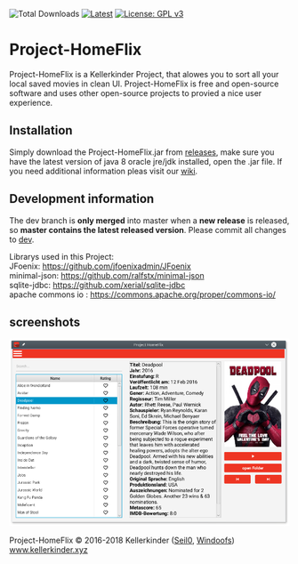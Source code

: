 ![Total Downloads](https://img.shields.io/github/downloads/Seil0/Project-HomeFlix/total.svg?style=flat-square)
[![Latest](https://img.shields.io/github/release/Seil0/Project-HomeFlix/all.svg?style=flat-square)](https://github.com/Seil0/Project-HomeFlix/releases)
[![License: GPL v3](https://img.shields.io/badge/License-GPL%20v3-blue.svg?style=flat-square)](https://www.gnu.org/licenses/gpl-3.0)

# Project-HomeFlix
Project-HomeFlix is a Kellerkinder Project, that alowes you to sort all your local saved movies in clean UI. Project-HomeFlix is free and open-source software and uses other open-source projects to provied a nice user experience.

## Installation
Simply download the Project-HomeFlix.jar from [releases](https://github.com/Seil0/Project-HomeFlix/releases), make sure you have the latest version of java 8 oracle jre/jdk installed, open the .jar file. If you need additional information pleas visit our [wiki](https://github.com/Seil0/Project-HomeFlix/wiki).

## Development information
The dev branch is **only merged** into master when a **new release** is released, so **master contains the latest  released version**. Please commit all changes to [dev](https://github.com/Seil0/Project-HomeFlix/tree/dev).

Librarys used in this Project:  
JFoenix: https://github.com/jfoenixadmin/JFoenix   
minimal-json: https://github.com/ralfstx/minimal-json      
sqlite-jdbc: https://github.com/xerial/sqlite-jdbc      
apache commons io : https://commons.apache.org/proper/commons-io/

## screenshots
![Screenshot](https://github.com/Seil0/Seil0.github.io/blob/master/pictures/Project-HomeFlix_MainWindow.png)

Project-HomeFlix © 2016-2018 Kellerkinder ([Seil0](https://github.com/Seil0), [Windoofs](https://github.com/Windoofs))    
www.kellerkinder.xyz
